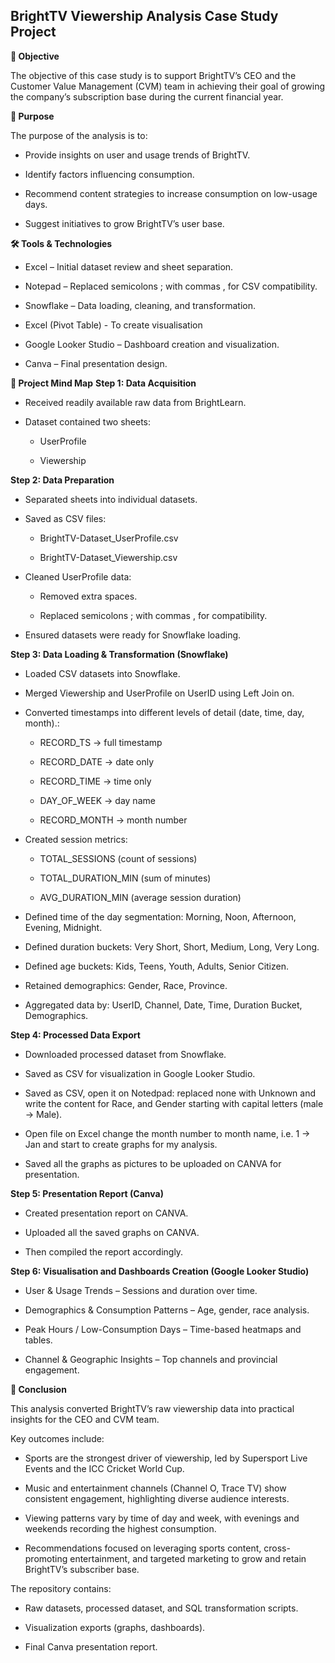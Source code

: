 ## BrightTV Viewership Analysis Case Study Project
**📌 Objective**

The objective of this case study is to support BrightTV’s CEO and the Customer Value Management (CVM) team in achieving their goal of growing the company’s subscription base during the current financial year.

**🎯 Purpose**

The purpose of the analysis is to:

* Provide insights on user and usage trends of BrightTV.

* Identify factors influencing consumption.

* Recommend content strategies to increase consumption on low-usage days.

* Suggest initiatives to grow BrightTV’s user base.

**🛠️ Tools & Technologies**

* Excel – Initial dataset review and sheet separation.

* Notepad – Replaced semicolons ; with commas , for CSV compatibility.

* Snowflake – Data loading, cleaning, and transformation.

* Excel (Pivot Table) - To create visualisation

* Google Looker Studio – Dashboard creation and visualization.

* Canva – Final presentation design.

**📂 Project Mind Map**
**Step 1: Data Acquisition**

* Received readily available raw data from BrightLearn.

* Dataset contained two sheets:

  - UserProfile

  - Viewership

**Step 2: Data Preparation**

* Separated sheets into individual datasets.

* Saved as CSV files:

  - BrightTV-Dataset_UserProfile.csv

  - BrightTV-Dataset_Viewership.csv

* Cleaned UserProfile data:

  - Removed extra spaces.

  - Replaced semicolons ; with commas , for compatibility.

* Ensured datasets were ready for Snowflake loading.

**Step 3: Data Loading & Transformation (Snowflake)**

* Loaded CSV datasets into Snowflake.

* Merged Viewership and UserProfile on UserID using Left Join on.

* Converted timestamps into different levels of detail (date, time, day, month).:

  - RECORD_TS → full timestamp

  - RECORD_DATE → date only

  - RECORD_TIME → time only

  - DAY_OF_WEEK → day name

  - RECORD_MONTH → month number

* Created session metrics:

  - TOTAL_SESSIONS (count of sessions)
    
  - TOTAL_DURATION_MIN (sum of minutes)

  - AVG_DURATION_MIN (average session duration)

* Defined time of the day segmentation: Morning, Noon, Afternoon, Evening, Midnight.

* Defined duration buckets: Very Short, Short, Medium, Long, Very Long.

* Defined age buckets: Kids, Teens, Youth, Adults, Senior Citizen.

* Retained demographics: Gender, Race, Province.

* Aggregated data by: UserID, Channel, Date, Time, Duration Bucket, Demographics.

**Step 4: Processed Data Export**

* Downloaded processed dataset from Snowflake.

* Saved as CSV for visualization in Google Looker Studio.

* Saved as CSV, open it on Notedpad: replaced none with Unknown and write the content for Race, and Gender starting with capital letters (male → Male).

* Open file on Excel change the month number to month name, i.e. 1 → Jan and start to create graphs for my analysis.

* Saved all the graphs as pictures to be uploaded on CANVA for presentation.
  
**Step 5: Presentation Report (Canva)**

* Created presentation report on CANVA.

* Uploaded all the saved graphs on CANVA.

* Then compiled the report accordingly.

**Step 6: Visualisation and Dashboards Creation (Google Looker Studio)**

* User & Usage Trends – Sessions and duration over time.

* Demographics & Consumption Patterns – Age, gender, race analysis.

* Peak Hours / Low-Consumption Days – Time-based heatmaps and tables.

* Channel & Geographic Insights – Top channels and provincial engagement.

**📑 Conclusion**

This analysis converted BrightTV’s raw viewership data into practical insights for the CEO and CVM team.

Key outcomes include:

* Sports are the strongest driver of viewership, led by Supersport Live Events and the ICC Cricket World Cup.

* Music and entertainment channels (Channel O, Trace TV) show consistent engagement, highlighting diverse audience interests.

* Viewing patterns vary by time of day and week, with evenings and weekends recording the highest consumption.

* Recommendations focused on leveraging sports content, cross-promoting entertainment, and targeted marketing to grow and retain BrightTV’s subscriber base.

The repository contains: 

* Raw datasets, processed dataset, and SQL transformation scripts.
  
* Visualization exports (graphs, dashboards).
  
* Final Canva presentation report.
